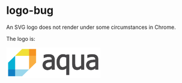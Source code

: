 # logo-bug

An SVG logo does not render under some circumstances in Chrome.

The logo is:

<img src="logos/aqua-security-member.svg" width="250" />
